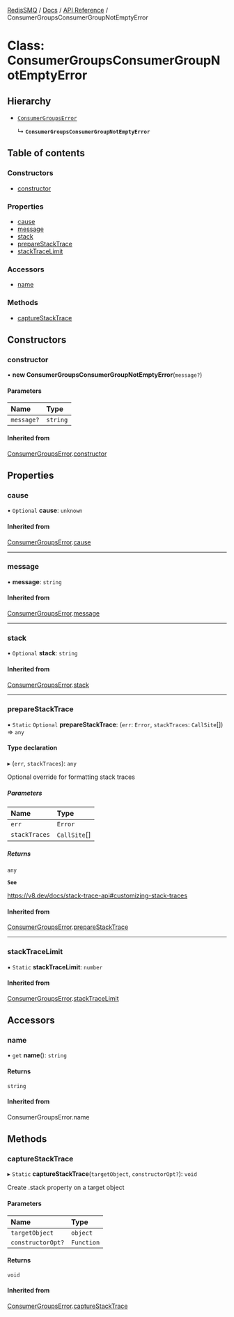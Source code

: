 [RedisSMQ](../../../README.md) / [Docs](../../README.md) / [API Reference](../README.md) / ConsumerGroupsConsumerGroupNotEmptyError

# Class: ConsumerGroupsConsumerGroupNotEmptyError

## Hierarchy

- [`ConsumerGroupsError`](ConsumerGroupsError.md)

  ↳ **`ConsumerGroupsConsumerGroupNotEmptyError`**

## Table of contents

### Constructors

- [constructor](ConsumerGroupsConsumerGroupNotEmptyError.md#constructor)

### Properties

- [cause](ConsumerGroupsConsumerGroupNotEmptyError.md#cause)
- [message](ConsumerGroupsConsumerGroupNotEmptyError.md#message)
- [stack](ConsumerGroupsConsumerGroupNotEmptyError.md#stack)
- [prepareStackTrace](ConsumerGroupsConsumerGroupNotEmptyError.md#preparestacktrace)
- [stackTraceLimit](ConsumerGroupsConsumerGroupNotEmptyError.md#stacktracelimit)

### Accessors

- [name](ConsumerGroupsConsumerGroupNotEmptyError.md#name)

### Methods

- [captureStackTrace](ConsumerGroupsConsumerGroupNotEmptyError.md#capturestacktrace)

## Constructors

### constructor

• **new ConsumerGroupsConsumerGroupNotEmptyError**(`message?`)

#### Parameters

| Name | Type |
| :------ | :------ |
| `message?` | `string` |

#### Inherited from

[ConsumerGroupsError](ConsumerGroupsError.md).[constructor](ConsumerGroupsError.md#constructor)

## Properties

### cause

• `Optional` **cause**: `unknown`

#### Inherited from

[ConsumerGroupsError](ConsumerGroupsError.md).[cause](ConsumerGroupsError.md#cause)

___

### message

• **message**: `string`

#### Inherited from

[ConsumerGroupsError](ConsumerGroupsError.md).[message](ConsumerGroupsError.md#message)

___

### stack

• `Optional` **stack**: `string`

#### Inherited from

[ConsumerGroupsError](ConsumerGroupsError.md).[stack](ConsumerGroupsError.md#stack)

___

### prepareStackTrace

▪ `Static` `Optional` **prepareStackTrace**: (`err`: `Error`, `stackTraces`: `CallSite`[]) => `any`

#### Type declaration

▸ (`err`, `stackTraces`): `any`

Optional override for formatting stack traces

##### Parameters

| Name | Type |
| :------ | :------ |
| `err` | `Error` |
| `stackTraces` | `CallSite`[] |

##### Returns

`any`

**`See`**

https://v8.dev/docs/stack-trace-api#customizing-stack-traces

#### Inherited from

[ConsumerGroupsError](ConsumerGroupsError.md).[prepareStackTrace](ConsumerGroupsError.md#preparestacktrace)

___

### stackTraceLimit

▪ `Static` **stackTraceLimit**: `number`

#### Inherited from

[ConsumerGroupsError](ConsumerGroupsError.md).[stackTraceLimit](ConsumerGroupsError.md#stacktracelimit)

## Accessors

### name

• `get` **name**(): `string`

#### Returns

`string`

#### Inherited from

ConsumerGroupsError.name

## Methods

### captureStackTrace

▸ `Static` **captureStackTrace**(`targetObject`, `constructorOpt?`): `void`

Create .stack property on a target object

#### Parameters

| Name | Type |
| :------ | :------ |
| `targetObject` | `object` |
| `constructorOpt?` | `Function` |

#### Returns

`void`

#### Inherited from

[ConsumerGroupsError](ConsumerGroupsError.md).[captureStackTrace](ConsumerGroupsError.md#capturestacktrace)
